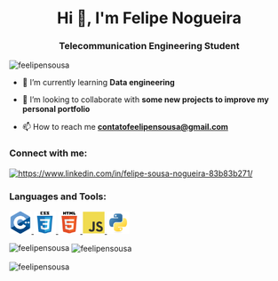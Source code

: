 <h1 align="center">Hi 👋, I'm Felipe Nogueira</h1>
<h3 align="center">Telecommunication Engineering Student</h3>

<p align="left"> <img src="https://komarev.com/ghpvc/?username=feelipensousa&label=Profile%20views&color=0e75b6&style=flat" alt="feelipensousa" /> </p>

- 🌱 I’m currently learning **Data engineering**

- 🤝 I’m looking to collaborate with **some new projects to improve my personal portfolio**

- 📫 How to reach me **contatofeelipensousa@gmail.com**

<h3 align="left">Connect with me:</h3>
<p align="left">
<a href="https://linkedin.com/in/https://www.linkedin.com/in/felipe-sousa-nogueira-83b83b271/" target="blank"><img align="center" src="https://raw.githubusercontent.com/rahuldkjain/github-profile-readme-generator/master/src/images/icons/Social/linked-in-alt.svg" alt="https://www.linkedin.com/in/felipe-sousa-nogueira-83b83b271/" height="30" width="40" /></a>
</p>

<h3 align="left">Languages and Tools:</h3>
<p align="left"> <a href="https://www.w3schools.com/cpp/" target="_blank" rel="noreferrer"> <img src="https://raw.githubusercontent.com/devicons/devicon/master/icons/cplusplus/cplusplus-original.svg" alt="cplusplus" width="40" height="40"/> </a> <a href="https://www.w3schools.com/css/" target="_blank" rel="noreferrer"> <img src="https://raw.githubusercontent.com/devicons/devicon/master/icons/css3/css3-original-wordmark.svg" alt="css3" width="40" height="40"/> </a> <a href="https://www.w3.org/html/" target="_blank" rel="noreferrer"> <img src="https://raw.githubusercontent.com/devicons/devicon/master/icons/html5/html5-original-wordmark.svg" alt="html5" width="40" height="40"/> </a> <a href="https://developer.mozilla.org/en-US/docs/Web/JavaScript" target="_blank" rel="noreferrer"> <img src="https://raw.githubusercontent.com/devicons/devicon/master/icons/javascript/javascript-original.svg" alt="javascript" width="40" height="40"/> </a> <a href="https://www.python.org" target="_blank" rel="noreferrer"> <img src="https://raw.githubusercontent.com/devicons/devicon/master/icons/python/python-original.svg" alt="python" width="40" height="40"/> </a> </p>

<p><img align="left" src="https://github-readme-stats.vercel.app/api/top-langs?username=feelipensousa&show_icons=true&locale=en&layout=compact" alt="feelipensousa" /></p>

<p>&nbsp;<img align="center" src="https://github-readme-stats.vercel.app/api?username=feelipensousa&show_icons=true&locale=en" alt="feelipensousa" /></p>

<p><img align="center" src="https://github-readme-streak-stats.herokuapp.com/?user=feelipensousa&" alt="feelipensousa" /></p>

